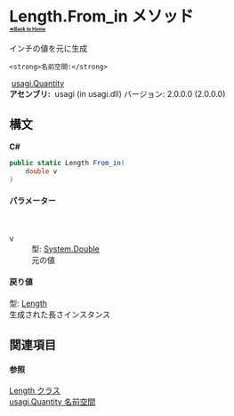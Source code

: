 # Length.From_in メソッド <div style="font-size:30%"><a href="https://github.com/usagi/usagi.cs/blob/master/docs/Home.md">≪Back to Home</a></div> 

インチの値を元に生成


    <strong>名前空間:</strong>
&nbsp;<a href="N_usagi_Quantity.md">usagi.Quantity</a><br /><strong>アセンブリ:</strong>
&nbsp;usagi (in usagi.dll) バージョン: 2.0.0.0 (2.0.0.0)

## 構文

**C#**<br />
``` C#
public static Length From_in(
	double v
)
```


#### パラメーター
&nbsp;<dl><dt>v</dt><dd>型: <a href="http://msdn2.microsoft.com/ja-jp/library/643eft0t" target="_blank">System.Double</a><br />元の値</dd></dl>

#### 戻り値
型: <a href="T_usagi_Quantity_Length.md">Length</a><br />生成された長さインスタンス

## 関連項目


#### 参照
<a href="T_usagi_Quantity_Length.md">Length クラス</a><br /><a href="N_usagi_Quantity.md">usagi.Quantity 名前空間</a><br />